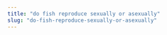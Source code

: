 ```yaml
---
title: "do fish reproduce sexually or asexually"
slug: "do-fish-reproduce-sexually-or-asexually"
---
```


